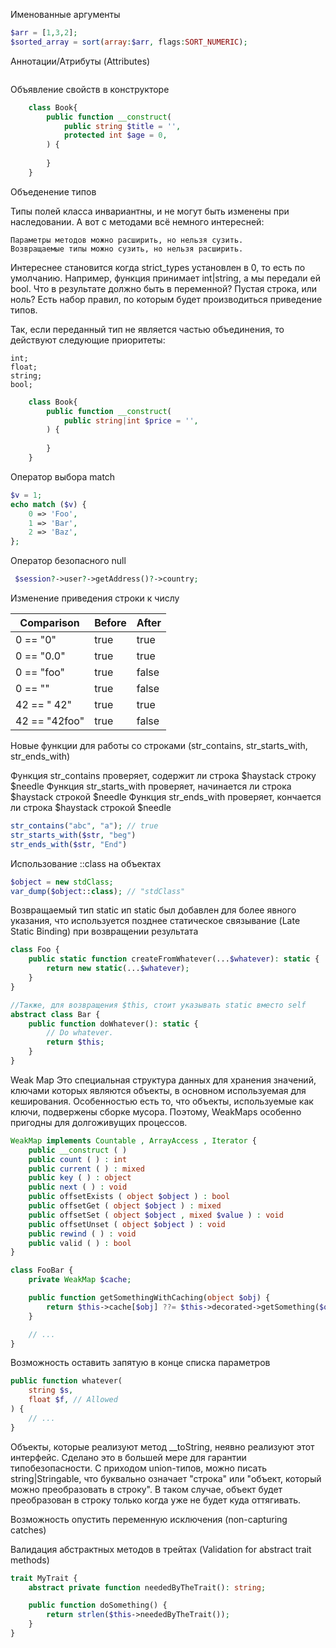 Именованные аргументы

```php
$arr = [1,3,2];
$sorted_array = sort(array:$arr, flags:SORT_NUMERIC);
```

Аннотации/Атрибуты (Attributes)

```php

```

Объявление свойств в конструкторе

```php
    class Book{
        public function __construct(
            public string $title = '',
            protected int $age = 0,
        ) {
        
        }
    }
```

Объеденение типов

Типы полей класса инвариантны, и не могут быть изменены при наследовании.
А вот с методами всё немного интересней:

    Параметры методов можно расширить, но нельзя сузить.
    Возвращаемые типы можно сузить, но нельзя расширить.

Интереснее становится когда strict_types установлен в 0, то есть по умолчанию. Например, функция принимает int|string, а мы передали ей bool. Что в результате должно быть в переменной? Пустая строка, или ноль? Есть набор правил, по которым будет производиться приведение типов.

Так, если переданный тип не является частью объединения, то действуют следующие приоритеты:

    int;
    float;
    string;
    bool;


```php
    class Book{
        public function __construct(
            public string|int $price = '',
        ) {
        
        }
    }
```

Оператор выбора match

```php
$v = 1;
echo match ($v) {
    0 => 'Foo',
    1 => 'Bar',
    2 => 'Baz',
}; 
```

Оператор безопасного null

```php
 $session?->user?->getAddress()?->country;
```

Изменение приведения строки к числу

| Comparison    | Before | After |
|---------------|--------|-------|
| 0 == "0"      | true   | true  |
| 0 == "0.0"    | true   | true  |
| 0 == "foo"    | true   | false |
| 0 == ""       | true   | false |
| 42 == " 42"   | true   | true  |
| 42 == "42foo" | true   | false |

Новые функции для работы со строками (str_contains, str_starts_with, str_ends_with)

Функция str_contains проверяет, содержит ли строка $haystack строку $needle Функция str_starts_with проверяет,
начинается ли строка $haystack строкой $needle Функция str_ends_with проверяет, кончается ли строка $haystack строкой
$needle

```php
str_contains("abc", "a"); // true
str_starts_with($str, "beg")
str_ends_with($str, "End")
```

Использование ::class на объектах

```php
$object = new stdClass;
var_dump($object::class); // "stdClass"
```

Возвращаемый тип static ип static был добавлен для более явного указания, что используется позднее статическое
связывание (Late Static Binding) при возвращении результата

```php
class Foo {
    public static function createFromWhatever(...$whatever): static {
        return new static(...$whatever);
    }
}

//Также, для возвращения $this, стоит указывать static вместо self
abstract class Bar {
    public function doWhatever(): static {
        // Do whatever.
        return $this;
    }
}
```

Weak Map Это специальная структура данных для хранения значений, ключами которых являются объекты, в основном
используемая для кеширования. Особенностью есть то, что объекты, используемые как ключи, подвержены сборке мусора.
Поэтому, WeakMaps особенно пригодны для долгоживущих процессов.

```php
WeakMap implements Countable , ArrayAccess , Iterator {
    public __construct ( )
    public count ( ) : int
    public current ( ) : mixed
    public key ( ) : object
    public next ( ) : void
    public offsetExists ( object $object ) : bool
    public offsetGet ( object $object ) : mixed
    public offsetSet ( object $object , mixed $value ) : void
    public offsetUnset ( object $object ) : void
    public rewind ( ) : void
    public valid ( ) : bool
}

class FooBar {
    private WeakMap $cache;

    public function getSomethingWithCaching(object $obj) {
        return $this->cache[$obj] ??= $this->decorated->getSomething($obj);
    }

    // ...
}
```

Возможность оставить запятую в конце списка параметров

```php
public function whatever(
    string $s,
    float $f, // Allowed
) {
    // ...
}
```

Объекты, которые реализуют метод __toString, неявно реализуют этот интерфейс. Сделано это в большей мере для гарантии типобезопасности. С приходом union-типов, можно писать string|Stringable, что буквально означает "строка" или "объект, который можно преобразовать в строку". В таком случае, объект будет преобразован в строку только когда уже не будет куда оттягивать.

Возможность опустить переменную исключения (non-capturing catches)

Валидация абстрактных методов в трейтах (Validation for abstract trait methods)
```php
trait MyTrait {
    abstract private function neededByTheTrait(): string;

    public function doSomething() {
        return strlen($this->neededByTheTrait());
    }
}
```
